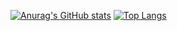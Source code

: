 [![Anurag's GitHub stats](https://github-readme-stats.vercel.app/api?username=simsalyang&show_icons=true&theme=cobalt&show_owner&card_width=150)](https://github.com/anuraghazra/github-readme-stats)
[![Top Langs](https://github-readme-stats.vercel.app/api/top-langs/?username=simsalyang&layout=compact&card_width=150)](https://github.com/anuraghazra/github-readme-stats)
